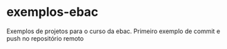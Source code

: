 # exemplos-ebac
Exemplos de projetos para o curso da ebac.
Primeiro exemplo de commit e push no repositório remoto
